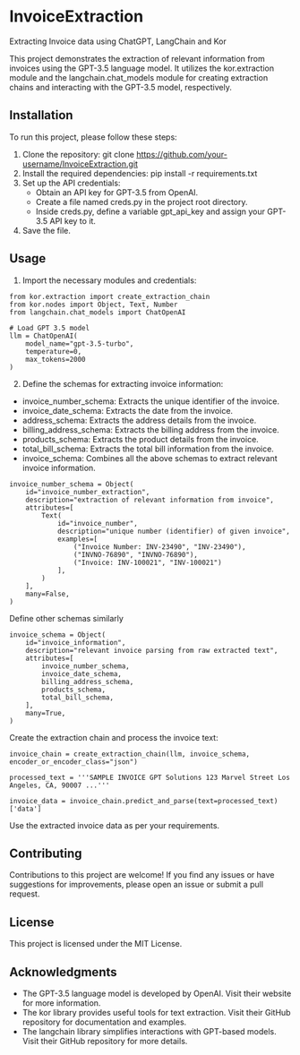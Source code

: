 # InvoiceExtraction
Extracting Invoice data using ChatGPT, LangChain and Kor

This project demonstrates the extraction of relevant information from invoices using the GPT-3.5 language model. It utilizes the kor.extraction module and the langchain.chat_models module for creating extraction chains and interacting with the GPT-3.5 model, respectively.

## Installation

To run this project, please follow these steps:

1. Clone the repository: git clone https://github.com/your-username/InvoiceExtraction.git
2. Install the required dependencies: pip install -r requirements.txt
3. Set up the API credentials:
   - Obtain an API key for GPT-3.5 from OpenAI.
   - Create a file named creds.py in the project root directory.
   - Inside creds.py, define a variable gpt_api_key and assign your GPT-3.5 API key to it.
4. Save the file.

## Usage
1. Import the necessary modules and credentials:

```
from kor.extraction import create_extraction_chain
from kor.nodes import Object, Text, Number
from langchain.chat_models import ChatOpenAI

# Load GPT 3.5 model
llm = ChatOpenAI(
    model_name="gpt-3.5-turbo",
    temperature=0,
    max_tokens=2000
)
```

2. Define the schemas for extracting invoice information:

- invoice_number_schema: Extracts the unique identifier of the invoice.
- invoice_date_schema: Extracts the date from the invoice.
- address_schema: Extracts the address details from the invoice.
- billing_address_schema: Extracts the billing address from the invoice.
- products_schema: Extracts the product details from the invoice.
- total_bill_schema: Extracts the total bill information from the invoice.
- invoice_schema: Combines all the above schemas to extract relevant invoice information.

```
invoice_number_schema = Object(
    id="invoice_number_extraction",
    description="extraction of relevant information from invoice",
    attributes=[
        Text(
            id="invoice_number",
            description="unique number (identifier) of given invoice",
            examples=[
                ("Invoice Number: INV-23490", "INV-23490"),
                ("INVNO-76890", "INVNO-76890"),
                ("Invoice: INV-100021", "INV-100021")
            ],
        )
    ],
    many=False,
)
```

Define other schemas similarly

```
invoice_schema = Object(
    id="invoice_information",
    description="relevant invoice parsing from raw extracted text",
    attributes=[
        invoice_number_schema,
        invoice_date_schema,
        billing_address_schema,
        products_schema,
        total_bill_schema,
    ],
    many=True,
)
```

Create the extraction chain and process the invoice text:

```
invoice_chain = create_extraction_chain(llm, invoice_schema, encoder_or_encoder_class="json")

processed_text = '''SAMPLE INVOICE GPT Solutions 123 Marvel Street Los Angeles, CA, 90007 ...'''

invoice_data = invoice_chain.predict_and_parse(text=processed_text)['data']
```

Use the extracted invoice data as per your requirements.

## Contributing
Contributions to this project are welcome! If you find any issues or have suggestions for improvements, please open an issue or submit a pull request.

## License
This project is licensed under the MIT License.

## Acknowledgments
- The GPT-3.5 language model is developed by OpenAI. Visit their website for more information.
- The kor library provides useful tools for text extraction. Visit their GitHub repository for documentation and examples.
- The langchain library simplifies interactions with GPT-based models. Visit their GitHub repository for more details.
